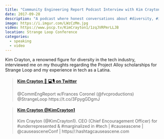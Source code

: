 ```yaml
---
title: "Community Engineering Report Podcast Interview with Kim Crayton"
date: 2017-09-28
description: "A podcast where honest conversations about #diversity, #inclusion, & safe #spaces in #tech happen."
image: https://i.imgur.com/LWzCzMm.jpg
video: https://www.pscp.tv/KimCrayton1/1zqJVRPmrLLJB
location: Strange Loop Conference
categories:
  - speaking
  - video
---
```


Kim Crayton, a renowned figure for diversity in the tech industry, interviewed me on my thoughts regarding the Project Alloy scholarships for Strange Loop and my experience in tech as a Latina.

<blockquote class="embedly-card" data-card-controls="0"><h4><a href="https://twitter.com/KimCrayton1/status/913464785898946560">Kim Crayton 🏢 💻🎙 on Twitter</a></h4><p>@CommEngReport w/Frances Coronel (@fvcproductions) @StrangeLoop https://t.co/3FpygGDgmJ</p></blockquote>
<script async src="//cdn.embedly.com/widgets/platform.js" charset="UTF-8"></script>

<blockquote class="embedly-card" data-card-controls="0"><h4><a href="https://www.pscp.tv/KimCrayton1/1zqJVRPmrLLJB">Kim Crayton @KimCrayton1</a></h4><p>Kim Crayton (@KimCrayton1). CEO (Chief Encouragement Officer) for #underrepresented & #marginalized in #tech | #causeascene | @causeasceneConf | https//:hashtagcauseascene.com</p></blockquote>
<script async src="//cdn.embedly.com/widgets/platform.js" charset="UTF-8"></script>
